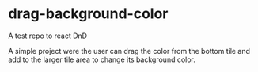 # drag-background-color
A test repo to react DnD

A simple project were the user can drag the color from the bottom tile and add to the larger tile area to change its background color.
